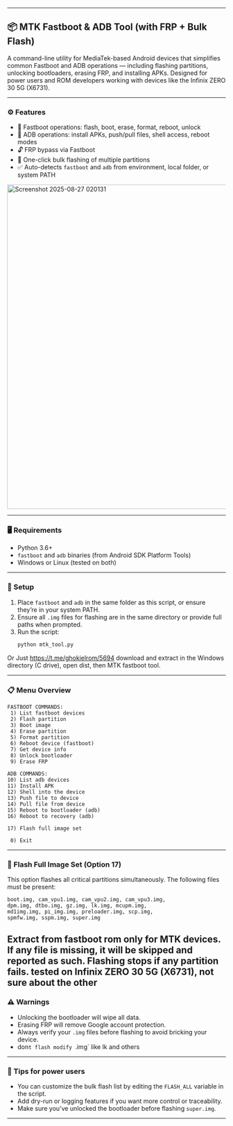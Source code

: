 

---

## 📦 MTK Fastboot & ADB Tool (with FRP + Bulk Flash)

A command-line utility for MediaTek-based Android devices that simplifies common Fastboot and ADB operations — including flashing partitions, unlocking bootloaders, erasing FRP, and installing APKs. Designed for power users and ROM developers working with devices like the Infinix ZERO 30 5G (X6731).

---

### ⚙️ Features

- 🔧 Fastboot operations: flash, boot, erase, format, reboot, unlock
- 📱 ADB operations: install APKs, push/pull files, shell access, reboot modes
- 🔓 FRP bypass via Fastboot
- 🚀 One-click bulk flashing of multiple partitions
- ✅ Auto-detects `fastboot` and `adb` from environment, local folder, or system PATH
<img width="1487" height="748" alt="Screenshot 2025-08-27 020131" src="https://github.com/user-attachments/assets/2cd4f420-bc42-471c-80b9-17c409b40e43" />

---

### 🖥️ Requirements

- Python 3.6+
- `fastboot` and `adb` binaries (from Android SDK Platform Tools)
- Windows or Linux (tested on both)

---

### 📁 Setup

1. Place `fastboot` and `adb` in the same folder as this script, or ensure they’re in your system PATH.
2. Ensure all `.img` files for flashing are in the same directory or provide full paths when prompted.
3. Run the script:
   ```bash
   python mtk_tool.py
   ```
Or 
      Just https://t.me/ghokielrom/5694 download and extract in the Windows directory (C drive), open dist, then MTK fastboot tool.

---

### 📋 Menu Overview

```
FASTBOOT COMMANDS:
 1) List fastboot devices
 2) Flash partition
 3) Boot image
 4) Erase partition
 5) Format partition
 6) Reboot device (fastboot)
 7) Get device info
 8) Unlock bootloader
 9) Erase FRP

ADB COMMANDS:
10) List adb devices
11) Install APK
12) Shell into the device
13) Push file to device
14) Pull file from device
15) Reboot to bootloader (adb)
16) Reboot to recovery (adb)

17) Flash full image set

 0) Exit
```

---

### 🚀 Flash Full Image Set (Option 17)


This option flashes all critical partitions simultaneously. The following files must be present:

```
boot.img, cam_vpu1.img, cam_vpu2.img, cam_vpu3.img,
dpm.img, dtbo.img, gz.img, lk.img, mcupm.img,
md1img.img, pi_img.img, preloader.img, scp.img,
spmfw.img, sspm.img, super.img
```
Extract from fastboot rom only for MTK devices. 
If any file is missing, it will be skipped and reported as such. Flashing stops if any partition fails.
 tested on  Infinix ZERO 30 5G (X6731), not sure about the other
---

### ⚠️ Warnings

- Unlocking the bootloader will wipe all data.
- Erasing FRP will remove Google account protection.
- Always verify your  `.img` files before flashing to avoid bricking your device.
- don`t flash modify `.img`  like lk and others 
---

### 🧠 Tips for power users
  
- You can customize the bulk flash list by editing the `FLASH_ALL` variable in the script.
- Add dry-run or logging features if you want more control or traceability.
-  Make sure you’ve unlocked the bootloader before flashing `super.img`.

---


